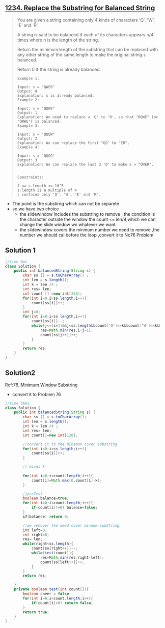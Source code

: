 ## [1234. Replace the Substring for Balanced String](https://leetcode-cn.com/problems/replace-the-substring-for-balanced-string/)

> You are given a string containing only 4 kinds of characters 'Q', 'W', 'E' and 'R'.
>
> A string is said to be balanced if each of its characters appears n/4 times where n is the length of the string.
>
> Return the minimum length of the substring that can be replaced with any other string of the same length to make the original string s balanced.
>
> Return 0 if the string is already balanced.
>
>  
>
> ```
> Example 1:
> 
> Input: s = "QWER"
> Output: 0
> Explanation: s is already balanced.
> Example 2:
> 
> Input: s = "QQWE"
> Output: 1
> Explanation: We need to replace a 'Q' to 'R', so that "RQWE" (or "QRWE") is balanced.
> Example 3:
> 
> Input: s = "QQQW"
> Output: 2
> Explanation: We can replace the first "QQ" to "ER". 
> Example 4:
> 
> Input: s = "QQQQ"
> Output: 3
> Explanation: We can replace the last 3 'Q' to make s = "QWER".
> 
> 
> Constraints:
> 
> 1 <= s.length <= 10^5
> s.length is a multiple of 4
> s contains only 'Q', 'W', 'E' and 'R'.
> ```

* The point is the substirng which can not be separete
* so we have two choice 
  * the slidewindow includes the  substring to remove , the condition is the character outside the window the count <= len/4,which we can change the slide window wo whatever we want
  * the slidewindow covers the minmum  number we need to remove ,the number we should cal before the loop ,convert it to No76 Problem

## Solution 1

```java
//time 6ms
class Solution {
    public int balancedString(String s) {
        char ss [] = s.toCharArray() ;
        int len = s.length();
        int k = len /4 ;
        int res= len;
        int count [] =new int[256];
        for(int i=0;i<ss.length;i++){
            count[ss[i]]++;
        }
        int j=0;
        for(int i=0;i<ss.length;i++){
            count[ss[i]]--;
            while(j<=(i+1)&&j<ss.length&&count['Q']<=k&&count['W']<=k&&count['E']<=k&&count['R']<=k){
                res=Math.min(res,i-j+1);
                count[ss[j++]]++;
            }
        }
        return res; 
    }
}
```

## Solution2

Ref:[76. Minimum Window Substring](https://leetcode-cn.com/problems/minimum-window-substring/)

* convert it to Problem 76

```java
//time 36ms
class Solution {
    public int balancedString(String s) {
        char ss [] = s.toCharArray();
        int len = s.length();
        int k = len /4 ;
        int res= len;
        int count[]=new int[128];

        //convert it to the minimun cover substring 
        for(int i=0;i<ss.length;i++){
            count[ss[i]]++;
        }

        // miuns k
        
        for(int i=0;i<count.length;i++){
            count[i]=Math.max(0,count[i]-k);
        }

        //preTest
        boolean balance=true;
        for(int i=0;i<count.length;i++){
            if(count[i]!=0) balance=false;
        }
        if(balance) return 0;

        //we recover the need cover minmum subString
        int left=0;
        int right=0;
        res= len;
        while(right<ss.length){
            count[ss[right++]]--;
            while(test(count)){
                res=Math.min(res,right-left);
                count[ss[left++]]++;
            }
        }
        return res;

    }
    private boolean test(int count[]){
        boolean cover = false;
        for(int i=0;i<count.length;i++){
            if(count[i]>0) return false;
        }
        return true;
    }
}
```

